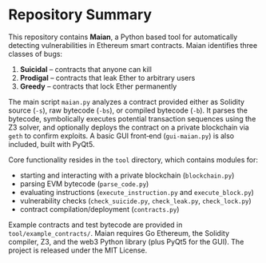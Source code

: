 # Repository Summary

This repository contains **Maian**, a Python based tool for automatically detecting vulnerabilities in Ethereum smart contracts. Maian identifies three classes of bugs:

1. **Suicidal** – contracts that anyone can kill
2. **Prodigal** – contracts that leak Ether to arbitrary users
3. **Greedy** – contracts that lock Ether permanently

The main script `maian.py` analyzes a contract provided either as Solidity source (`-s`), raw bytecode (`-bs`), or compiled bytecode (`-b`). It parses the bytecode, symbolically executes potential transaction sequences using the Z3 solver, and optionally deploys the contract on a private blockchain via `geth` to confirm exploits. A basic GUI front‑end (`gui-maian.py`) is also included, built with PyQt5.

Core functionality resides in the `tool` directory, which contains modules for:

- starting and interacting with a private blockchain (`blockchain.py`)
- parsing EVM bytecode (`parse_code.py`)
- evaluating instructions (`execute_instruction.py` and `execute_block.py`)
- vulnerability checks (`check_suicide.py`, `check_leak.py`, `check_lock.py`)
- contract compilation/deployment (`contracts.py`)

Example contracts and test bytecode are provided in `tool/example_contracts/`. Maian requires Go Ethereum, the Solidity compiler, Z3, and the web3 Python library (plus PyQt5 for the GUI). The project is released under the MIT License.
